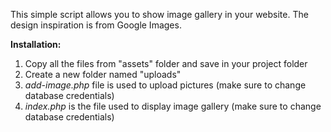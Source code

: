 This simple script allows you to show image gallery in your website. The design inspiration is from Google Images.

<b>Installation:</b>

<ol>
  <li>Copy all the files from "assets" folder and save in your project folder</li>
  <li>Create a new folder named "uploads"</li>
  <li><i>add-image.php</i> file is used to upload pictures (make sure to change database credentials)</li>
  <li><i>index.php</i> is the file used to display image gallery (make sure to change database credentials)</li>
</ol>

